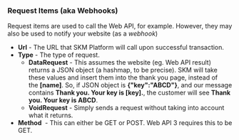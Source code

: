 <h3 id="request">Request Items (aka Webhooks)</h3>
Request items are used to call the Web API, for example. However, they may also be used to notify your website (as a <em>webhook</em>)
<ul>
 	<li><strong>Url</strong> - The URL that SKM Platform will call upon successful transaction.</li>
 	<li><strong>Type</strong> - The type of request.
<ul>
 	<li><strong>DataRequest</strong> - This assumes the website (eg. Web API result) returns a JSON object (a hashmap, to be precise). SKM will take these values and insert them into the thank you page, instead of the <strong>[name]</strong>. So, if JSON object is <strong>{"key":"ABCD"}</strong>, and our message contains <strong>Thank you. Your key is [key].</strong>, the customer will see <strong>Thank you. Your key is ABCD</strong>.</li>
 	<li><strong>VoidRequest</strong> - Simply sends a request without taking into account what it returns.</li>
</ul>
</li>
 	<li><strong>Method</strong>  - This can either be GET or POST. Web API 3 requires this to be GET.</li>
</ul>